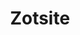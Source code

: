 ---
title: Zotsite
icon: fas fa-book
order: 6
redirect_to: https://booodaness.github.io/zotsite/
---
